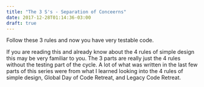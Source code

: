 ```yaml
---
title: "The 3 S's - Separation of Conceerns"
date: 2017-12-28T01:14:36-03:00
draft: true
---
```


Follow these 3 rules and now you have very testable code.

If you are reading this and already know about the 4 rules of simple design this may be very familiar to you. The 3 parts are really just the 4 rules without the testing part of the cycle. A lot of what was written in the last few parts of this series were from what I learned looking into the 4 rules of simple design, Global Day of Code Retreat, and Legacy Code Retreat. 